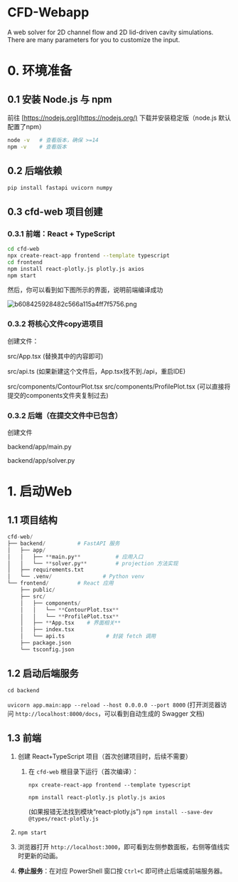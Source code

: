 # CFD-Webapp
A web solver for 2D channel flow and 2D lid-driven cavity simulations. There are many parameters for you to customize the input.
# 0. 环境准备

## 0.1 安装 Node.js 与 npm

前往 [https://nodejs.org](https://nodejs.org/) 下载并安装稳定版（node.js 默认配置了npm）

```bash
node -v   # 查看版本，确保 >=14
npm -v    # 查看版本
```

## 0.2 后端依赖

```bash
pip install fastapi uvicorn numpy
```

## 0.3 cfd-web 项目创建

### 0.3.1 前端：React + TypeScript

```bash
cd cfd-web
npx create-react-app frontend --template typescript
cd frontend
npm install react-plotly.js plotly.js axios
npm start
```

然后，你可以看到如下图所示的界面，说明前端编译成功

![b608425928482c566a115a4ff7f5756.png](attachment:ff23c812-786e-4280-8735-acbe6c843c4b:b608425928482c566a115a4ff7f5756.png)

### 0.3.2 将核心文件copy进项目

创建文件：

src/App.tsx  (替换其中的内容即可)

src/api.ts      (如果新建这个文件后，App.tsx找不到./api，重启IDE)

src/components/ContourPlot.tsx
src/components/ProfilePlot.tsx     (可以直接将提交的components文件夹复制过去)

### 0.3.2 后端（在提交文件中已包含）

创建文件

backend/app/main.py

backend/app/solver.py

# 1. 启动Web

## 1.1 项目结构

```python
cfd-web/
├── backend/          # FastAPI 服务
│   ├── app/
│   │   ├── **main.py**           # 应用入口
│   │   └── **solver.py**         # projection 方法实现
│   ├── requirements.txt
│   └── .venv/                # Python venv
└── frontend/         # React 应用
    ├── public/
    ├── src/
    │   ├── components/
    │   │   └── **ContourPlot.tsx**
    │   │   └── **ProfilePlot.tsx**
    │   ├── **App.tsx    # 界面相关**
    │   ├── index.tsx
    │   └── api.ts             # 封装 fetch 调用
    ├── package.json
    └── tsconfig.json
```

## 1.2 启动后端服务

`cd backend`

`uvicorn app.main:app --reload --host 0.0.0.0 --port 8000`
(打开浏览器访问 `http://localhost:8000/docs`，可以看到自动生成的 Swagger 文档)

## 1.3 前端

1. 创建 React+TypeScript 项目（首次创建项目时，后续不需要）
    1. 在 `cfd-web` 根目录下运行（首次编译）：
        
        `npx create-react-app frontend --template typescript`
        
        `npm install react-plotly.js plotly.js axios`
        
        (如果报错无法找到模块“react-plotly.js”) `npm install --save-dev @types/react-plotly.js`
        
2. `npm start`
3. 浏览器打开 `http://localhost:3000`，即可看到左侧参数面板，右侧等值线实时更新的动画。
4. **停止服务**：在对应 PowerShell 窗口按 `Ctrl+C` 即可终止后端或前端服务器。    

